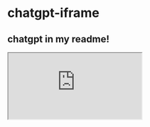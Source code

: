 # chatgpt-iframe

chatgpt in my readme!
---

<html><body><iframe src="https://www.chatgpt.com"></body></html>

